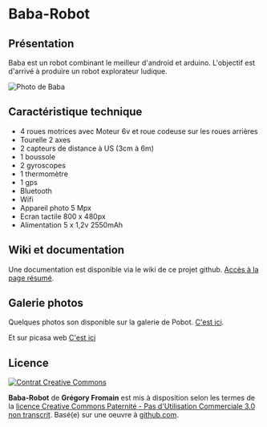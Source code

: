﻿Baba-Robot
==========

## Présentation
Baba est un robot combinant le meilleur d'android et arduino.
L'objectif est d'arrivé à produire un robot explorateur ludique.

![Photo de Baba](https://lh4.googleusercontent.com/-o3cuWK8g9zE/ToiINtNNVgI/AAAAAAAAALA/NCCNbTVeY4U/2011-10-02%25252017.48.30.jpg)

## Caractéristique technique
*  4 roues motrices avec Moteur 6v et roue codeuse sur les roues arrières
*  Tourelle 2 axes
*  2 capteurs de distance à US (3cm à 6m)
*  1 boussole 
*  2 gyroscopes 
*  1 thermomètre   
*  1 gps
*  Bluetooth
*  Wifi
*  Appareil photo 5 Mpx
*  Ecran tactile 800 x 480px
*  Alimentation 5 x 1,2v 2550mAh

## Wiki et documentation
Une documentation est disponible via le wiki de ce projet github. [Accès à la page résumé](https://github.com/greg06/Baba-Robot/wiki/.R%C3%A9sum%C3%A9).

## Galerie photos
Quelques photos son disponible sur la galerie de Pobot. [C'est ici](http://albums.pobot.org/les-robots/greg/).

Et sur picasa web [C'est ici](https://picasaweb.google.com/gregoryfromain/Baba?authuser=0&feat=directlink)

## Licence
[![Contrat Creative Commons](http://i.creativecommons.org/l/by-nc/3.0/88x31.png)](http://creativecommons.org/licenses/by-nc/3.0/)

**Baba-Robot** de **Grégory Fromain** est mis à disposition selon les termes de la [licence Creative Commons Paternité - Pas d'Utilisation Commerciale 3.0 non transcrit](http://creativecommons.org/licenses/by-nc/3.0/).
Basé(e) sur une oeuvre à [github.com](https://github.com/greg06/Baba-Robot).